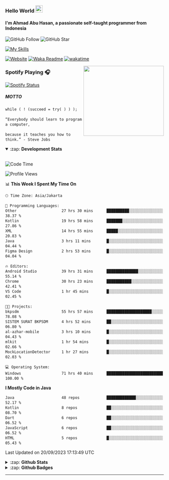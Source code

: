 ### Hello World <img src="https://github.com/eby8zevin/eby8zevin/blob/main/assets/Hi.gif"  width="23" height="23">

#### I'm Ahmad Abu Hasan, a passionate self-taught programmer from Indonesia

![GitHub Follow](https://img.shields.io/github/followers/eby8zevin.svg?style=social&label=Follow)
![GitHub Star](https://img.shields.io/github/stars/eby8zevin?affiliations=OWNER%2CCOLLABORATOR&style=social&label=Star)

[![My Skills](https://skillicons.dev/icons?i=androidstudio,java,kotlin,vscode,dart,flutter,linux)](https://skillicons.dev)

[![Website](https://img.shields.io/website?up_message=online&up_color=61DBFB&down_message=maintenance&down_color=FF0000&url=https%3A%2F%2Fconnect-with-eby.web.app&logo=react)](https://connect-with-eby.web.app)
[![Waka Readme](https://github.com/eby8zevin/eby8zevin/actions/workflows/anmol098.yml/badge.svg)](https://github.com/eby8zevin/eby8zevin/actions/workflows/anmol098.yml)
[![wakatime](https://wakatime.com/badge/user/bbcd646f-1daf-4865-a20e-46d4c803e6f8.svg)](https://wakatime.com/@bbcd646f-1daf-4865-a20e-46d4c803e6f8)

<img src="https://github.com/eby8zevin/eby8zevin/blob/main/assets/Octocat.png" width="255" height="222" align='right'>

### Spotify Playing 🎧

[<img src="https://readme-spotify-status-ahmadabuhasan.vercel.app/api/run-spotify-status" alt="Spotify Status" width="350" />](https://open.spotify.com/user/gr3y7pr12w9ol2dy2ccdb10e7)

##### MOTTO

```
while ( ! (succeed = try( ) ) );

“Everybody should learn to program a computer,

because it teaches you how to think.” - Steve Jobs
```

<details open>
  <summary> :zap: <b>Development Stats</b> </summary>
<br/>

<!--START_SECTION:waka-->
![Code Time](http://img.shields.io/badge/Code%20Time-4%2C214%20hrs%208%20mins-blue)

![Profile Views](http://img.shields.io/badge/Profile%20Views-1-blue)

📊 **This Week I Spent My Time On** 

```text
🕑︎ Time Zone: Asia/Jakarta

💬 Programming Languages: 
Other                    27 hrs 30 mins      ██████████░░░░░░░░░░░░░░░   38.37 % 
Kotlin                   19 hrs 58 mins      ███████░░░░░░░░░░░░░░░░░░   27.86 % 
XML                      14 hrs 55 mins      █████░░░░░░░░░░░░░░░░░░░░   20.83 % 
Java                     3 hrs 11 mins       █░░░░░░░░░░░░░░░░░░░░░░░░   04.44 % 
Figma Design             2 hrs 53 mins       █░░░░░░░░░░░░░░░░░░░░░░░░   04.04 % 

🔥 Editors: 
Android Studio           39 hrs 31 mins      ██████████████░░░░░░░░░░░   55.14 % 
Chrome                   30 hrs 23 mins      ███████████░░░░░░░░░░░░░░   42.41 % 
VS Code                  1 hr 45 mins        █░░░░░░░░░░░░░░░░░░░░░░░░   02.45 % 

🐱‍💻 Projects: 
bkpsdm                   55 hrs 57 mins      ████████████████████░░░░░   78.08 % 
SISTEM SURAT BKPSDM      4 hrs 52 mins       ██░░░░░░░░░░░░░░░░░░░░░░░   06.80 % 
al-azhar-mobile          3 hrs 10 mins       █░░░░░░░░░░░░░░░░░░░░░░░░   04.43 % 
mlkit                    1 hr 54 mins        █░░░░░░░░░░░░░░░░░░░░░░░░   02.66 % 
MockLocationDetector     1 hr 27 mins        █░░░░░░░░░░░░░░░░░░░░░░░░   02.03 % 

💻 Operating System: 
Windows                  71 hrs 40 mins      █████████████████████████   100.00 % 
```

**I Mostly Code in Java** 

```text
Java                     48 repos            █████████████░░░░░░░░░░░░   52.17 % 
Kotlin                   8 repos             ██░░░░░░░░░░░░░░░░░░░░░░░   08.70 % 
Dart                     6 repos             ██░░░░░░░░░░░░░░░░░░░░░░░   06.52 % 
JavaScript               6 repos             ██░░░░░░░░░░░░░░░░░░░░░░░   06.52 % 
HTML                     5 repos             █░░░░░░░░░░░░░░░░░░░░░░░░   05.43 % 
```




 Last Updated on 20/09/2023 17:13:49 UTC
<!--END_SECTION:waka-->

</details>

<details>
  <summary> :zap: <b>Github Stats</b> </summary>
<p align="center">:heart:</p>
<p align="center"><a href="https://github.com/eby8zevin">
  <img src="https://github-readme-stats.vercel.app/api?username=eby8zevin&show_icons=true&theme=dark&line_height=20">
  <img src="https://github-readme-stats.vercel.app/api/top-langs/?username=eby8zevin&layout=compact&theme=dark">
</a></p>
<p align="center">
  <a href="https://github.com/eby8zevin">
    <img src="https://github-readme-streak-stats.herokuapp.com/?user=eby8zevin&theme=dark"/>
  </a>
</p>
</details>

<details>
  <summary> :zap: <b>Github Badges</b> </summary>
  <br>
  <a href='https://archiveprogram.github.com/'><img src='https://raw.githubusercontent.com/acervenky/animated-github-badges/master/assets/acbadge.gif' width='40' height='40'></a> 
  <a href='https://docs.github.com/en/developers'><img src='https://raw.githubusercontent.com/acervenky/animated-github-badges/master/assets/devbadge.gif' width='40' height='40'></a> 
  <a href='https://github.com/pricing'><img src='https://raw.githubusercontent.com/acervenky/animated-github-badges/master/assets/pro.gif' width='40' height='40'></a> 
  <a href='https://stars.github.com/'><img src='https://raw.githubusercontent.com/acervenky/animated-github-badges/master/assets/starbadge.gif' width='35' height='35'></a> 
  <a href='https://docs.github.com/en/github/supporting-the-open-source-community-with-github-sponsors'><img src='https://raw.githubusercontent.com/acervenky/animated-github-badges/master/assets/sponsorbadge.gif' width='35' height='35'></a>
</details>

---
